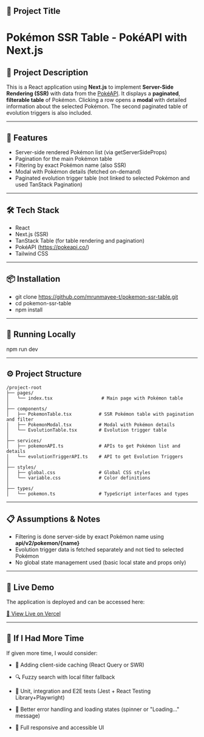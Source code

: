 ## 📛 Project Title

# Pokémon SSR Table - PokéAPI with Next.js

## 📝 Project Description

This is a React application using **Next.js** to implement **Server-Side Rendering (SSR)** with data from the [PokéAPI](https://pokeapi.co/). It displays a **paginated**, **filterable table** of Pokémon. Clicking a row opens a **modal** with detailed information about the selected Pokémon. The second paginated table of evolution triggers is also included.

---

## 🚀 Features

- Server-side rendered Pokémon list (via getServerSideProps)
- Pagination for the main Pokémon table
- Filtering by exact Pokémon name (also SSR)
- Modal with Pokémon details (fetched on-demand)
- Paginated evolution trigger table (not linked to selected Pokémon and used TanStack Pagination)

---

## 🛠️ Tech Stack

- React
- Next.js (SSR)
- TanStack Table (for table rendering and pagination)
- PokéAPI (https://pokeapi.co/)
- Tailwind CSS

---

## 📦 Installation

- git clone https://github.com/mrunmayee-t/pokemon-ssr-table.git
- cd pokemon-ssr-table
- npm install

---

## 🧪 Running Locally

npm run dev

---

## ⚙️ Project Structure

```plaintext
/project-root
├── pages/
│   └── index.tsx                  # Main page with Pokémon table
│
├── components/
│   ├── PokemonTable.tsx          # SSR Pokémon table with pagination and filter
│   ├── PokemonModal.tsx          # Modal with Pokémon details
│   └── EvolutionTable.tsx        # Evolution trigger table
│
├── services/
│   ├── pokemonAPI.ts             # APIs to get Pokémon list and details
│   └── evolutionTriggerAPI.ts    # API to get Evolution Triggers
│
├── styles/
│   ├── global.css                # Global CSS styles
│   └── variable.css              # Color definitions
│
├── types/
│   └── pokemon.ts                # TypeScript interfaces and types

```

---

## 📋 Assumptions & Notes

- Filtering is done server-side by exact Pokémon name using **api/v2/pokemon/{name}**
- Evolution trigger data is fetched separately and not tied to selected Pokémon
- No global state management used (basic local state and props only)

---

## 🚀 Live Demo
The application is deployed and can be accessed here:

[🔗 View Live on Vercel](https://pokemon-ssr-table.vercel.app/)

---

## 🧠 If I Had More Time
If given more time, I would consider:

- 🔄 Adding client-side caching (React Query or SWR)

- 🔍 Fuzzy search with local filter fallback

- 🧪 Unit, integration and E2E tests (Jest + React Testing Library+Playwright)

- 🧭 Better error handling and loading states (spinner or "Loading..." message)

- 📱 Full responsive and accessible UI

